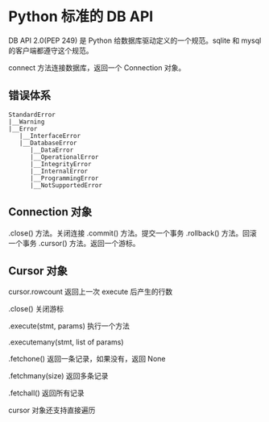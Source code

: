 # Python 标准的 DB API

<!--
ID: 3482c1c4-7ffd-4022-8ef8-62adeb936adf
Status: draft
Date: 2020-01-20T00:00:00
Modified: 2020-06-25T08:45:52
wp_id: 1277
-->

DB API 2.0(PEP 249) 是 Python 给数据库驱动定义的一个规范。sqlite 和 mysql 的客户端都遵守这个规范。

connect 方法连接数据库，返回一个 Connection 对象。

## 错误体系

```
StandardError
|__Warning
|__Error
   |__InterfaceError
   |__DatabaseError
      |__DataError
      |__OperationalError
      |__IntegrityError
      |__InternalError
      |__ProgrammingError
      |__NotSupportedError
```

## Connection 对象

.close() 方法。关闭连接
.commit() 方法。提交一个事务
.rollback() 方法。回滚一个事务
.cursor() 方法。返回一个游标。

## Cursor 对象

cursor.rowcount 返回上一次 execute 后产生的行数

.close() 关闭游标

.execute(stmt, params) 执行一个方法

.executemany(stmt, list of params)

.fetchone() 返回一条记录，如果没有，返回 None

.fetchmany(size) 返回多条记录

.fetchall() 返回所有记录

cursor 对象还支持直接遍历
